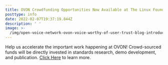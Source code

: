 ```yaml
---
title: OVON Crowdfunding Opportunities Now Available at The Linux Foundation
posttype: info
date: 2022-02-07T19:37:19.844Z
description: ' '
image: >-
  /img/open-voice-network-ovon-voice-worthy-of-user-trust-blog-introducing-the-ovon-virtual-ambassador.jpg
---
```

Help us accelerate the important work happening at OVON! Crowd-sourced funds will be directly invested in standards research, demo development, and publication. <a class="dim" href="https://openvoicenetwork.org/post/crowdfunding-opportunities-now-available-at-the-linux-foundation/">Click Here</a> to learn more.
